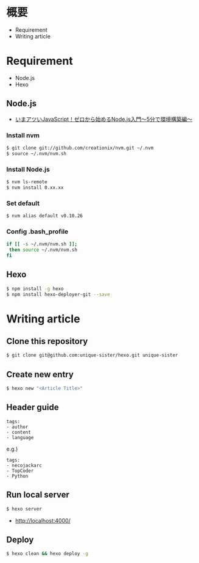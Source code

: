 # 概要
- Requirement 
- Writing article

# Requirement
- Node.js
- Hexo

## Node.js
- [いまアツいJavaScript！ゼロから始めるNode.js入門〜5分で環境構築編〜](http://liginc.co.jp/web/programming/node-js/85318)

### Install nvm
```bash
$ git clone git://github.com/creationix/nvm.git ~/.nvm
$ source ~/.nvm/nvm.sh
```

### Install Node.js
```bash
$ nvm ls-remote
$ nvm install 0.xx.xx
```

### Set default
```bash
$ nvm alias default v0.10.26
```

### Config .bash_profile
```bash
if [[ -s ~/.nvm/nvm.sh ]];
 then source ~/.nvm/nvm.sh
fi
```

## Hexo
```bash
$ npm install -g hexo
$ npm install hexo-deployer-git --save
```

# Writing article
## Clone this repository
```bash
$ git clone git@github.com:unique-sister/hexo.git unique-sister
```

## Create new entry
```bash
$ hexo new "<Article Title>"
```

## Header guide
```
tags:
- author
- content
- language
```

e.g.)

```
tags:
- necojackarc
- TopCoder
- Python

```

## Run local server
```bash
$ hexo server
```

- [http://localhost:4000/](http://localhost:4000/)

## Deploy
```bash
$ hexo clean && hexo deploy -g
```
